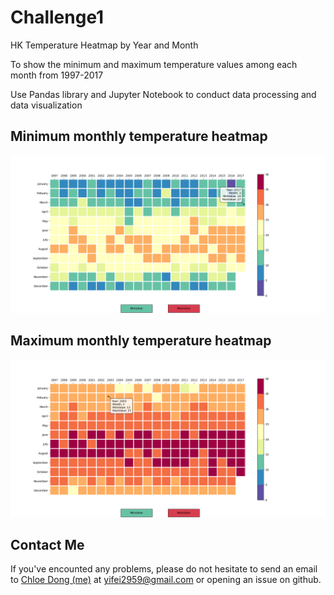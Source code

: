 # Challenge1

HK Temperature Heatmap by Year and Month

To show the minimum and maximum temperature values among each month from 1997-2017

Use Pandas library and Jupyter Notebook to conduct data processing and data visualization

## Minimum monthly temperature heatmap


![Minvalue](./MinValue_heatmap.png)


## Maximum monthly temperature heatmap


![MaxValue](./MaxValue_heatmap.png)


## Contact Me
If you've encounted any problems, please do not hesitate to send an email to [Chloe Dong (me)](https://github.com/yifeidongchloe) at yifei2959@gmail.com or opening an issue on github.
